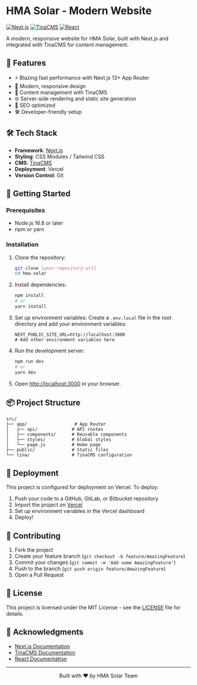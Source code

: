 # HMA Solar - Modern Website

[![Next.js](https://img.shields.io/badge/Next.js-000000?style=for-the-badge&logo=nextdotjs&logoColor=white)](https://nextjs.org/)
[![TinaCMS](https://img.shields.io/badge/TinaCMS-EC4815?style=for-the-badge&logo=tina&logoColor=white)](https://tina.io/)
[![React](https://img.shields.io/badge/React-20232A?style=for-the-badge&logo=react&logoColor=61DAFB)](https://reactjs.org/)

A modern, responsive website for HMA Solar, built with Next.js and integrated with TinaCMS for content management.

## 🚀 Features

- ⚡ Blazing fast performance with Next.js 13+ App Router
- 🎨 Modern, responsive design
- 📝 Content management with TinaCMS
- 🌐 Server-side rendering and static site generation
- 🎯 SEO optimized
- 🛠️ Developer-friendly setup

## 🛠️ Tech Stack

- **Framework**: [Next.js](https://nextjs.org/)
- **Styling**: CSS Modules / Tailwind CSS
- **CMS**: [TinaCMS](https://tina.io/)
- **Deployment**: Vercel
- **Version Control**: Git

## 🚀 Getting Started

### Prerequisites

- Node.js 16.8 or later
- npm or yarn

### Installation

1. Clone the repository:
   ```bash
   git clone [your-repository-url]
   cd hma-solar
   ```

2. Install dependencies:
   ```bash
   npm install
   # or
   yarn install
   ```

3. Set up environment variables:
   Create a `.env.local` file in the root directory and add your environment variables:
   ```env
   NEXT_PUBLIC_SITE_URL=http://localhost:3000
   # Add other environment variables here
   ```

4. Run the development server:
   ```bash
   npm run dev
   # or
   yarn dev
   ```

5. Open [http://localhost:3000](http://localhost:3000) in your browser.

## 📦 Project Structure

```
src/
├── app/                  # App Router
│   ├── api/             # API routes
│   ├── components/      # Reusable components
│   ├── styles/          # Global styles
│   └── page.js          # Home page
├── public/              # Static files
└── tina/                # TinaCMS configuration
```

## 🚀 Deployment

This project is configured for deployment on Vercel. To deploy:

1. Push your code to a GitHub, GitLab, or Bitbucket repository
2. Import the project on [Vercel](https://vercel.com/new)
3. Set up environment variables in the Vercel dashboard
4. Deploy!

## 🤝 Contributing

1. Fork the project
2. Create your feature branch (`git checkout -b feature/AmazingFeature`)
3. Commit your changes (`git commit -m 'Add some AmazingFeature'`)
4. Push to the branch (`git push origin feature/AmazingFeature`)
5. Open a Pull Request

## 📄 License

This project is licensed under the MIT License - see the [LICENSE](LICENSE) file for details.

## 🙏 Acknowledgments

- [Next.js Documentation](https://nextjs.org/docs)
- [TinaCMS Documentation](https://tina.io/docs/)
- [React Documentation](https://reactjs.org/)

---

<p align="center">
  Built with ❤️ by HMA Solar Team
</p>
